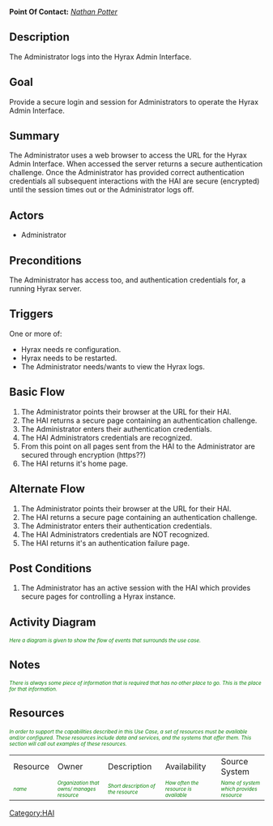 **Point Of Contact:** *[Nathan Potter](User:ndp "wikilink")*

## Description

The Administrator logs into the Hyrax Admin Interface.

## Goal

Provide a secure login and session for Administrators to operate the
Hyrax Admin Interface.

## Summary

The Administrator uses a web browser to access the URL for the Hyrax
Admin Interface. When accessed the server returns a secure
authentication challenge. Once the Administrator has provided correct
authentication credentials all subsequent interactions with the HAI are
secure (encrypted) until the session times out or the Administrator logs
off.

## Actors

- Administrator

## Preconditions

The Administrator has access too, and authentication credentials for, a
running Hyrax server.

## Triggers

One or more of:

- Hyrax needs re configuration.
- Hyrax needs to be restarted.
- The Administrator needs/wants to view the Hyrax logs.

## Basic Flow

1.  The Administrator points their browser at the URL for their HAI.
2.  The HAI returns a secure page containing an authentication
    challenge.
3.  The Administrator enters their authentication credentials.
4.  The HAI Administrators credentials are recognized.
5.  From this point on all pages sent from the HAI to the Administrator
    are secured through encryption (https??)
6.  The HAI returns it's home page.

## Alternate Flow

1.  The Administrator points their browser at the URL for their HAI.
2.  The HAI returns a secure page containing an authentication
    challenge.
3.  The Administrator enters their authentication credentials.
4.  The HAI Administrators credentials are NOT recognized.
5.  The HAI returns it's an authentication failure page.

## Post Conditions

1.  The Administrator has an active session with the HAI which provides
    secure pages for controlling a Hyrax instance.

## Activity Diagram

<font size="-2" color="green">*Here a diagram is given to show the flow
of events that surrounds the use case.*</font>

## Notes

<font size="-2" color="green">*There is always some piece of information
that is required that has no other place to go. This is the place for
that information.*</font>

## Resources

<font size="-2" color="green">*In order to support the capabilities
described in this Use Case, a set of resources must be available and/or
configured. These resources include data and services, and the systems
that offer them. This section will call out examples of these
resources.*</font>

|                                             |                                                                                 |                                                                          |                                                                            |                                                                               |
|---------------------------------------------|---------------------------------------------------------------------------------|--------------------------------------------------------------------------|----------------------------------------------------------------------------|-------------------------------------------------------------------------------|
| Resource                                    | Owner                                                                           | Description                                                              | Availability                                                               | Source System                                                                 |
| <font size="-2" color="green">*name*</font> | <font size="-2" color="green">*Organization that owns/ manages resource*</font> | <font size="-2" color="green">*Short description of the resource*</font> | <font size="-2" color="green">*How often the resource is available*</font> | <font size="-2" color="green">*Name of system which provides resource*</font> |

[Category:HAI](Category:HAI "wikilink")